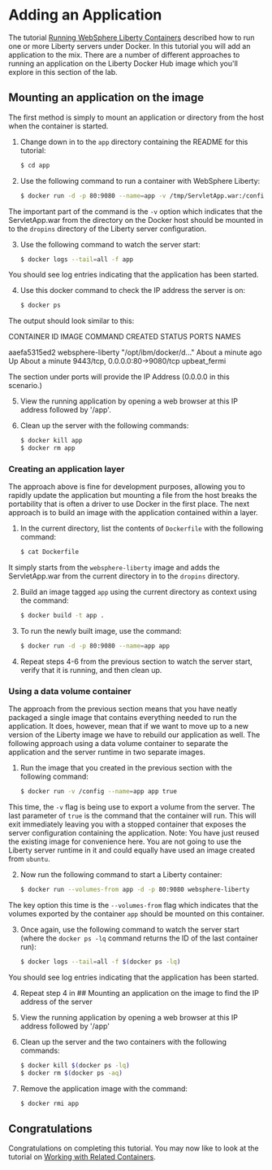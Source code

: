 # Adding an Application
The tutorial [Running WebSphere Liberty Containers](../liberty) described how to run one or more Liberty servers under Docker. In this tutorial you will add an application to the mix. There are a number of different approaches to running an application on the Liberty Docker Hub image which you'll explore in this section of the lab.

## Mounting an application on the image
The first method is simply to mount an application or directory from the host when the container is started.

1. Change down in to the `app` directory containing the README for this tutorial:

    ```bash
    $ cd app
    ```
2. Use the following command to run a container with WebSphere Liberty:

    ```bash
    $ docker run -d -p 80:9080 --name=app -v /tmp/ServletApp.war:/config/dropins/app.war websphere-liberty
    ```
The important part of the command is the `-v` option which indicates that the ServletApp.war from the directory on the Docker host should be mounted in to the `dropins` directory of the Liberty server configuration.

3. Use the following command to watch the server start:

    ```bash
    $ docker logs --tail=all -f app
    ```
You should see log entries indicating that the application has been started.

4. Use this docker command to check the IP address the server is on:

    ```bash
    $ docker ps
    ```
The output should look similar to this:

CONTAINER ID        IMAGE               COMMAND                  CREATED              STATUS              PORTS                             NAMES

aaefa5315ed2        websphere-liberty   "/opt/ibm/docker/d..."   About a minute ago   Up About a minute   9443/tcp, 0.0.0.0:80->9080/tcp   upbeat_fermi


The section under ports will provide the IP Address (0.0.0.0 in this scenario.)

5. View the running application by opening a web browser at this IP address followed by '/app'.

6. Clean up the server with the following commands:

    ```bash
    $ docker kill app
    $ docker rm app
    ```

### Creating an application layer
The approach above is fine for development purposes, allowing you to rapidly update the application but mounting a file from the host breaks the portability that is often a driver to use Docker in the first place. The next approach is to build an image with the application contained within a layer.

1. In the current directory, list the contents of `Dockerfile` with the following command:

    ```bash
    $ cat Dockerfile
    ```
It simply starts from the `websphere-liberty` image and adds the ServletApp.war from the current directory in to the `dropins` directory.

2. Build an image tagged `app` using the current directory as context using the command:

    ```bash
    $ docker build -t app .
    ```
3. To run the newly built image, use the command:

    ```bash
    $ docker run -d -p 80:9080 --name=app app
    ```
4. Repeat steps 4-6 from the previous section to watch the server start, verify that it is running, and then clean up.

### Using a data volume container
The approach from the previous section means that you have neatly packaged a single image that contains everything needed to run the application. It does, however, mean that if we want to move up to a new version of the Liberty image we have to rebuild our application as well. The following approach using a data volume container to separate the application and the server runtime in two separate images.

1. Run the image that you created in the previous section with the following command:

    ```bash
    $ docker run -v /config --name=app app true
    ```
This time, the `-v` flag is being use to export a volume from the server. The last parameter of `true` is the command that the container will run. This will exit immediately leaving you with a stopped container that exposes the server configuration containing the application.
Note: You have just reused the existing image for convenience here. You are not going to use the Liberty server runtime in it and could equally have used an image created from `ubuntu`.

2. Now run the following command to start a Liberty container:

    ```bash
    $ docker run --volumes-from app -d -p 80:9080 websphere-liberty
    ```
The key option this time is the `--volumes-from` flag which indicates that the volumes exported by the container `app` should be mounted on this container.

3. Once again, use the following command to watch the server start (where the `docker ps -lq` command returns the ID of the last container run):

    ```bash
    $ docker logs --tail=all -f $(docker ps -lq)
    ```
You should see log entries indicating that the application has been started.

4. Repeat step 4 in ## Mounting an application on the image to find the IP address of the server

5. View the running application by opening a web browser at this IP address followed by '/app'

6. Clean up the server and the two containers with the following commands:

    ```bash
    $ docker kill $(docker ps -lq)
    $ docker rm $(docker ps -aq)
    ```
7. Remove the application image with the command:

    ```bash
    $ docker rmi app
    ```

## Congratulations

Congratulations on completing this tutorial. You may now like to look at the tutorial on [Working with Related Containers](../compose).
